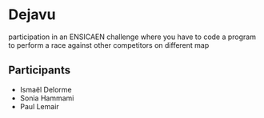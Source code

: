 # Dejavu
participation in an ENSICAEN challenge where you have to code a program to perform a race against other competitors on different map

## Participants
* Ismaël Delorme
* Sonia Hammami
* Paul Lemair 


